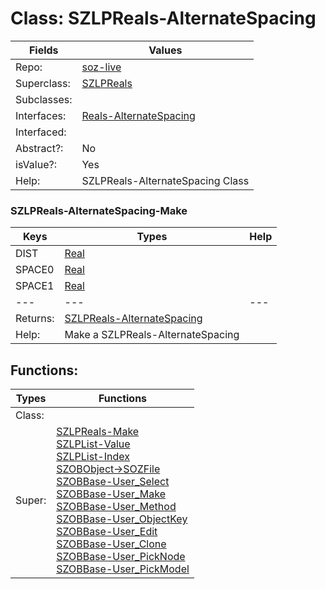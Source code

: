 
# Class:	SZLPReals-AlternateSpacing

| Fields | Values |
| --------- | --------- |
| Repo: | [soz-live](/repos/soz-live.html) |
| Superclass: | [SZLPReals](SZLPReals.html) |
| Subclasses: |  |
| Interfaces: | [Reals-AlternateSpacing](Reals-AlternateSpacing.html) |
| Interfaced: |  |
| Abstract?: | No |
| isValue?: | Yes |
| Help: | SZLPReals-AlternateSpacing Class |

### SZLPReals-AlternateSpacing-Make

| Keys | Types | Help |
| --------- | --------- | --------- |
| DIST | [Real](Real.html) |  |
| SPACE0 | [Real](Real.html) |  |
| SPACE1 | [Real](Real.html) |  |
| --- | --- | --- |
| Returns: | [SZLPReals-AlternateSpacing](SZLPReals-AlternateSpacing.html) |
| Help: | Make a SZLPReals-AlternateSpacing |


## Functions:

| Types | Functions |
| --------- | --------- |
| Class: |  |
| Super: | [SZLPReals-Make](SZLPReals.html) <br> [SZLPList-Value](SZLPList.html) <br> [SZLPList-Index](SZLPList.html) <br> [SZOBObject->SOZFile](SZOBObject.html) <br> [SZOBBase-User_Select](SZOBBase.html) <br> [SZOBBase-User_Make](SZOBBase.html) <br> [SZOBBase-User_Method](SZOBBase.html) <br> [SZOBBase-User_ObjectKey](SZOBBase.html) <br> [SZOBBase-User_Edit](SZOBBase.html) <br> [SZOBBase-User_Clone](SZOBBase.html) <br> [SZOBBase-User_PickNode](SZOBBase.html) <br> [SZOBBase-User_PickModel](SZOBBase.html) |


